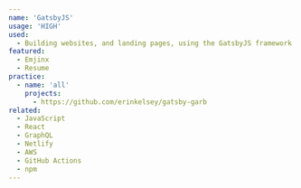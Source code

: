 ```yaml
---
name: 'GatsbyJS'
usage: 'HIGH'
used:
  - Building websites, and landing pages, using the GatsbyJS framework and React.
featured:
  - Emjinx
  - Resume
practice:
  - name: 'all'
    projects:
      - https://github.com/erinkelsey/gatsby-garb
related:
  - JavaScript
  - React
  - GraphQL
  - Netlify
  - AWS
  - GitHub Actions
  - npm
---
```

